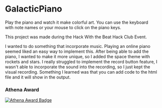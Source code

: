# GalacticPiano

Play the piano and watch it make colorful art. You can use the keyboard with note names or your mouse to click on the piano keys.

This project was made during the Hack With the Beat Hack Club Event. 

I wanted to do something that incorporate music. Playing an online piano seemed liked an easy way to implement this. After being able to add the piano, I wanted to make it more unique, so I added the space theme with rockets and stars. I really struggled to implement the record button feature, I wasn't able to incorporate the sound into the recording, so I just kept the visual recording. Something I learned was that you can add code to the html file and it will show in the output. 



### Athena Award
[![Athena Award Badge](https://img.shields.io/endpoint?url=https%3A%2F%2Faward.athena.hackclub.com%2Fapi%2Fbadge)](https://award.athena.hackclub.com?utm_source=readme) 
